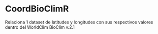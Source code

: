 # CoordBioClimR
Relaciona 1 dataset de latitudes y longitudes  con sus respectivos valores dentro del WorldClim BioClim v.2.1
